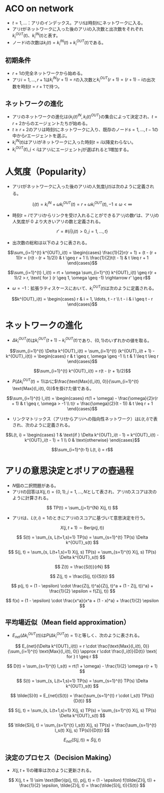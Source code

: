 # ACO on network

- $t = 1, \ldots$：アリのインデックス。アリ$t$は時刻$t$にネットワークに入る。
- アリ$t$がネットワークに入った後のアリ$i$の入次数と出次数をそれぞれ$k^{OUT}_{i}(t)$、$k^{IN}_{i}(t)$と表す。
- ノード$i$の次数は$k_{i}(t) = k^{IN}_{i}(t) + k^{OUT}_{i}(t)$である。

## 初期条件

- $r + 1$の完全ネットワークから始める。
- アリ$i = 1, \ldots, r + 1$は$k^{IN}_{i}(r + 1) = r$の入次数と$k^{OUT}_{i}(r + 1) = (r + 1) - i$の出次数を時刻$t = r + 1$で持つ。

## ネットワークの進化

- アリのネットワークの進化は$\{k_{i}(t)^{IN}, k_{i}(t)^{OUT}\}$の集合によって決定され、$t = r + 2$からのエージェントたちが始める。
- $t \geq r + 2$のアリは時刻$t$にネットワークに入り、既存のノード$s = 1, \ldots, t - 1$の中から$r$エージェントを選ぶ。
- $k^{IN}_{i}(t)$はアリ$i$がネットワークに入った時刻$t = i$以降変わらない。
- $k^{OUT}_{i}(t), j < i$はアリ$i$にエージェント$j$が選ばれると1増加する。

# 人気度（Popularity）

- アリ$t$がネットワークに入った後のアリ$i$の人気度$l_i(t)$は次のように定義される。

 $$l_i(t) = k^{IN}_i + \omega k^{OUT}_i(t) = r + \omega k^{OUT}_i(t), -1 \leq \omega < \infty$$

- 時刻$t = i$でアリ$i$からリンクを受け入れることができるアリ$j$の数$r'$は、アリ$j$の人気度が 0 より大きいアリの数と定義される。

 $$r' = \# \{i | l_i(t) > 0, j = 1, \ldots, t \}$$

- 出次数の総和は以下のように表される。

 $$\sum_{i=1}^{t} k^{OUT}_i(t) =
  \begin{cases}
  \frac{1}{2}r(r + 1) + (t - (r + 1))r = {r(t - (r + 1)/2)} & t \geq r + 1 \\
  \frac{1}{2}t(t - 1) & t \leq r + 1
  \end{cases}$$

 $$\sum_{i=1}^{t} l_i(t) = rt + \omega \sum_{i=1}^{t} k^{OUT}_i(t) \geq r(r + 1)/2 > r, \text{ for } (r \geq 1, \omega \geq -1) \rightarrow r' \geq r$$

- $\omega = -1$：拡張ラティスケースにおいて、$k^{OUT}_i(t)$は次のように定義される。

 $$k^{OUT}_i(t) =
  \begin{cases}
  r & i = 1, \ldots, t - r \\
  t - i & i \geq t - r
  \end{cases}$$

# ネットワークの進化

- $\Delta k^{OUT}_i(t)$は$k^{OUT}_i(t + 1) - k^{OUT}_i(t)$であり、$\{0, 1\}$のいずれかの値を取る。

 $$\sum_{i=1}^{t} \Delta k^{OUT}_i(t) = \sum_{i=1}^{t} (k^{OUT}_i(t + 1) - k^{OUT}_i(t)) =
  \begin{cases}
  r & t \geq r, \omega \geq -1 \\
  t & 1 \leq t \leq r
  \end{cases}$$

 $$\sum_{i=1}^{t} k^{OUT}_i(t) = r(t - (r + 1)/2)$$

- $P(\Delta k^{OUT}_i(t) = 1)$は$r$に$\frac{\text{Max}(l_i(t), 0)}{\sum_{i=1}^{t} \text{Max}(l_i(t), 0)}$を掛けた値である。

 $$\sum_{i=1}^{t} l_i(t) =
  \begin{cases}
  rt(1 + \omega) - \frac{\omega}{2}r(r + 1) & t \geq r, \omega > -1 \\
  t(r + \frac{\omega}{2}(t - 1)) & t \leq r + 1
  \end{cases}$$

- リンクマトリックス（アリ$t$からアリ$i$への指向性ネットワーク）は$L(t, i)$で表され、次のように定義される。

 $$L(t, i) =
  \begin{cases}
  1 & \text{if } \Delta k^{OUT}_i(t - 1) = k^{OUT}_i(t) - k^{OUT}_i(t - 1) = 1 \\
  0 & \text{otherwise}
  \end{cases}$$

 $$\sum_{i=1}^{t-1} L(t, i) = r$$

# アリの意思決定とポリアの壺過程

- $N$個の二択問題がある。
- アリ$t$の回答は$X(j, t) = \{0, 1\}, j = 1, \ldots, N$として表され、アリ$t$のスコアは次のように計算される。

 $$
  TP(t) = \sum_{j=1}^{N} X(j, t)
 $$

- アリ$t$は、$L(t, i) = 1$のときにアリ$i$のスコアに基づいて意思決定を行う。

 $$
  X(j, t + 1) \sim \text{Ber}(p(j, t))
 $$

 $$
  S(t) = \sum_{s, L(t+1,s)=1} TP(s) = \sum_{s=1}^{t} TP(s) \Delta k^{OUT}_s(t)
 $$

 $$
  S(j, t) = \sum_{s, L(t+1,s)=1} X(j, s) TP(s) = \sum_{s=1}^{t} X(j, s) TP(s) \Delta k^{OUT}_s(t)
 $$

 $$
  Z(t) = \frac{S(t)}{rN}
 $$

 $$
  Z(j, t) = \frac{S(j, t)}{S(t)}
 $$

 $$
  p(j, t) = (1 - \epsilon) \cdot \frac{Z(j, t)^a}{Z(j, t)^a + (1 - Z(j, t))^a} + \frac{1}{2} \epsilon = f(Z(j, t))
 $$

 $$
  f(x) = (1 - \epsilon) \cdot \frac{x^a}{x^a + (1 - x)^a} + \frac{1}{2} \epsilon
 $$

## 平均場近似（Mean field approximation）

- $E_{net}(\Delta k^{OUT}_i(t))$は$P(\Delta k^{OUT}_i(t) = 1)$と等しく、次のように表される。

 $$
  E_{net}(\Delta k^{OUT}_i(t)) = r \cdot \frac{\text{Max}(l_i(t), 0)}{\sum_{i=1}^{t} \text{Max}(l_i(t), 0)} \approx r \cdot \frac{l_i(t)}{D(t)} \text{ for } t \geq r
 $$

 $$
  D(t) = \sum_{s=1}^{t} l_s(t) = rt(1 + \omega) - \frac{1}{2} \omega r(r + 1)
 $$

 $$
  S(t) = \sum_{s, L(t+1,s)=1} TP(s) = \sum_{s=1}^{t} TP(s) \Delta k^{OUT}_s(t)
 $$

 $$
  \tilde{S}(t) = E_{net}(S(t)) = \frac{\sum_{s=1}^{t} r \cdot l_s(t) TP(s)}{D(t)}
 $$

 $$
  S(j, t) = \sum_{s, L(t+1,s)=1} X(j, s) TP(s) = \sum_{s=1}^{t} X(j, s) TP(s) \Delta k^{OUT}_s(t)
 $$

 $$
  \tilde{S}(j, t) = \sum_{s=1}^{t} l_s(t) X(j, s) TP(s) = \frac{\sum_{s=1}^{t} l_s(t) X(j, s) TP(s)}{D(t)}
 $$

 $$
  E_{net}(S(j, t)) \approx \tilde{S}(j, t)
 $$

## 決定のプロセス（Decision Making）

- $X(j, t + 1)$の確率は次のように更新される。

 $$
  X(j, t + 1) \sim \text{Ber}(p(j, t)), p(j, t) = (1 - \epsilon) f(\tilde{Z}(j, t)) + \frac{1}{2} \epsilon, \tilde{Z}(j, t) = \frac{\tilde{S}(j, t)}{S(t)}
 $$
